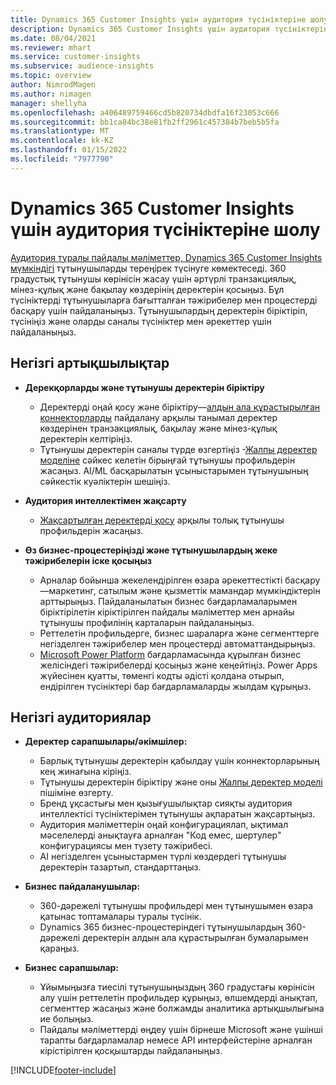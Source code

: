 ```yaml
---
title: Dynamics 365 Customer Insights үшін аудитория түсініктеріне шолу
description: Dynamics 365 Customer Insights үшін аудитория түсініктеріне шолу жасаңыз.
ms.date: 08/04/2021
ms.reviewer: mhart
ms.service: customer-insights
ms.subservice: audience-insights
ms.topic: overview
author: NimrodMagen
ms.author: nimagen
manager: shellyha
ms.openlocfilehash: a406489759466cd5b820734dbdfa16f23053c666
ms.sourcegitcommit: bb1ca84bc38e81fb2ff2961c457384b7beb5b5fa
ms.translationtype: MT
ms.contentlocale: kk-KZ
ms.lasthandoff: 01/15/2022
ms.locfileid: "7977790"
---
```

# <a name="audience-insights-for-dynamics-365-customer-insights-overview"></a>Dynamics 365 Customer Insights үшін аудитория түсініктеріне шолу

[Аудитория туралы пайдалы мәліметтер, Dynamics 365 Customer Insights мүмкіндігі](https://dynamics.microsoft.com/ai/customer-insights/audience-insights-capability/) тұтынушыларды тереңірек түсінуге көмектеседі. 360 градустық тұтынушы көрінісін жасау үшін әртүрлі транзакциялық, мінез-құлық және бақылау көздерінің деректерін қосыңыз. Бұл түсініктерді тұтынушыларға бағытталған тәжірибелер мен процестерді басқару үшін пайдаланыңыз. Тұтынушылардың деректерін біріктіріп, түсініңіз және оларды саналы түсініктер мен әрекеттер үшін пайдаланыңыз.

## <a name="main-benefits"></a>Негізгі артықшылықтар 

- **Дерекқорларды және тұтынушы деректерін біріктіру**

  - Деректерді оңай қосу және біріктіру—[алдын ала құрастырылған коннекторларды](data-sources.md) пайдалану арқылы танымал деректер көздерінен транзакциялық, бақылау және мінез-құлық деректерін келтіріңіз.
  - Тұтынушы деректерін саналы түрде өзгертіңіз -[Жалпы деректер моделіне](/common-data-model/) сәйкес келетін бірыңғай тұтынушы профильдерін жасаңыз. AI/ML басқарылатын ұсыныстарымен тұтынушының сәйкестік куәліктерін шешіңіз.

- **Аудитория интеллектімен жақсарту**

  - [Жақсартылған деректерді қосу](enrichment-hub.md) арқылы толық тұтынушы профильдерін жасаңыз.  

- **Өз бизнес-процестеріңізді және тұтынушылардың жеке тәжірибелерін іске қосыңыз**

  - Арналар бойынша жекелендірілген өзара әрекеттестікті басқару—маркетинг, сатылым және қызметтік мамандар мүмкіндіктерін арттырыңыз. Пайдаланылатын бизнес бағдарламаларымен біріктірілетін кіріктірілген пайдалы мәліметтер мен арнайы тұтынушы профилінің карталарын пайдаланыңыз.
  - Реттелетін профильдерге, бизнес шараларға және сегменттерге негізделген тәжірибелер мен процестерді автоматтандырыңыз.
  - [Microsoft Power Platform](https://powerplatform.microsoft.com/) бағдарламасында құрылған бизнес желісіндегі тәжірибелерді қосыңыз және кеңейтіңіз. Power Apps жүйесінен қуатты, төменгі кодты әдісті қолдана отырып, ендірілген түсініктері бар бағдарламаларды жылдам құрыңыз.  

## <a name="key-audiences"></a>Негізгі аудиториялар

- **Деректер сарапшылары/әкімшілер:**

  - Барлық тұтынушы деректерін қабылдау үшін коннекторларының кең жинағына кіріңіз.
  - Тұтынушы деректерін біріктіру және оны [Жалпы деректер моделі](/common-data-model/) пішіміне өзгерту.
  - Бренд ұқсастығы мен қызығушылықтар сияқты аудитория интеллектісі түсініктерімен тұтынушы ақпаратын жақсартыңыз.
  - Аудитория мәліметтерін оңай конфигурациялап, ықтимал мәселелерді анықтауға арналған "Код емес, шертулер" конфигурациясы мен түзету тәжірибесі.
  - AI негізделген ұсыныстармен түрлі көздердегі тұтынушы деректерін тазартып, стандарттаңыз.  

- **Бизнес пайдаланушылар:**

  - 360-дәрежелі тұтынушы профильдері мен тұтынушымен өзара қатынас топтамалары туралы түсінік.
  - Dynamics 365 бизнес-процестеріндегі тұтынушылардың 360-дәрежелі деректерін алдын ала құрастырылған бумаларымен қараңыз.

- **Бизнес сарапшылар:**

  - Ұйымыңызға тиесілі тұтынушыңыздың 360 градустағы көрінісін алу үшін реттелетін профильдер құрыңыз, өлшемдерді анықтап, сегменттер жасаңыз және болжамды аналитика артықшылығына ие болыңыз.  
  - Пайдалы мәліметтерді өңдеу үшін бірнеше Microsoft және үшінші тарапты бағдарламалар немесе API интерфейстеріне арналған кірістірілген қосқыштарды пайдаланыңыз.

[!INCLUDE[footer-include](../includes/footer-banner.md)]